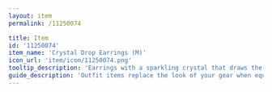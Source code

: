 ```yaml
---
layout: item
permalink: /11250074

title: Item
id: '11250074'
item_name: 'Crystal Drop Earrings (M)'
icon_url: 'item/icon/11250074.png'
tooltip_description: 'Earrings with a sparkling crystal that draws the eye.'
guide_description: 'Outfit items replace the look of your gear when equipped.'
---
```

